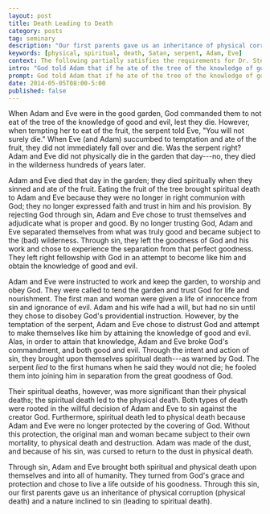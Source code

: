 ```yaml
---
layout: post
title: Death Leading to Death
category: posts
tag: seminary
description: "Our first parents gave us an inheritance of physical corruption (physical death) and a nature inclined to sin (leading to spiritual death)."
keywords: [physical, spiritual, death, Satan, serpent, Adam, Eve]
context: The following partially satisfies the requirements for Dr. Steven McKinion's Christian Theology II class at Southeastern Baptist Theological Seminary.
intro: "God told Adam that if he ate of the tree of the knowledge of good and evil he would die on that day. Explain what this meant."
prompt: God told Adam that if he ate of the tree of the knowledge of good and evil he would die on that day.  Explain what this meant considering it was hundreds of years following before Adam physically died.
date: 2014-05-05T08:00-5:00
published: false
---
```


When Adam and Eve were in the good garden, God commanded them to not eat of the tree of the knowledge of good and evil, lest they die. However, when tempting her to eat of the fruit, the serpent told Eve, "You will not surely die." When Eve (and Adam) succumbed to temptation and ate of the fruit, they did not immediately fall over and die. Was the serpent right? Adam and Eve did not physically die in the garden that day---no, they died in the wilderness hundreds of years later.

Adam and Eve died that day in the garden; they died spiritually when they sinned and ate of the fruit. Eating the fruit of the tree brought spiritual death to Adam and Eve because they were no longer in right communion with God; they no longer expressed faith and trust in him and his provision. By rejecting God through sin, Adam and Eve chose to trust themselves and adjudicate what is proper and good. By no longer trusting God, Adam and Eve separated themselves from what was truly good and became subject to the (bad) wilderness. Through sin, they left the goodness of God and his work and chose to experience the separation from that perfect goodness. They left right fellowship with God in an attempt to become like him and obtain the knowledge of good and evil. 

Adam and Eve were instructed to work and keep the garden, to worship and obey God. They were called to tend the garden and trust God for life and nourishment. The first man and woman were given a life of innocence from sin and ignorance of evil. Adam and his wife had a will, but had no sin until they chose to disobey God's providential instruction. However, by the temptation of the serpent, Adam and Eve chose to distrust God and attempt to make themselves like him by attaining the knowledge of good and evil. Alas, in order to attain that knowledge, Adam and Eve broke God's commandment, and both good and evil. Through the intent and action of sin, they brought upon themselves spiritual death---as warned by God. The serpent *lied* to the first humans when he said they would not die; he fooled them into joining him in separation from the great goodness of God.

Their spiritual deaths, however, was more significant than their physical deaths; the spiritual death led to the physical death. Both types of death were rooted in the willful decision of Adam and Eve to sin against the creator God. Furthermore, spiritual death led to physical death because Adam and Eve were no longer protected by the covering of God. Without this protection, the original man and woman became subject to their own mortality, to physical death and destruction. Adam was made of the dust, and because of his sin, was cursed to return to the dust in physical death. 

Through sin, Adam and Eve brought both spiritual and physical death upon themselves and into all of humanity. They turned from God's grace and protection and chose to live a life outside of his goodness. Through this sin, our first parents gave us an inheritance of physical corruption (physical death) and a nature inclined to sin (leading to spiritual death).